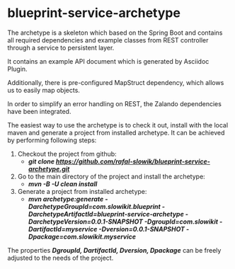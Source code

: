 # blueprint-service-archetype
The archetype is a skeleton which based on the Spring Boot and contains all required dependencies and example classes
from REST controller through a service to persistent layer.

It contains an example API document which is generated by Asciidoc Plugin.

Additionally, there is pre-configured MapStruct dependency, which allows us to easily map objects.

In order to simplify an error handling on REST, the Zalando dependencies have been integrated.

The easiest way to use the archetype is to check it out, install with the local maven and generate a project from installed archetype.
It can be achieved by performing following steps:

1. Checkout the project from github:
   * ***git clone https://github.com/rafal-slowik/blueprint-service-archetype.git***
2. Go to the main directory of the project and install the archetype: 
   * ***mvn -B -U clean install***
3. Generate a project from installed archetype:
   * ***mvn archetype:generate 
   -DarchetypeGroupId=com.slowikit.blueprint 
   -DarchetypeArtifactId=blueprint-service-archetype 
   -DarchetypeVersion=0.0.1-SNAPSHOT 
   -DgroupId=com.slowikit 
   -DartifactId=myservice 
   -Dversion=0.0.1-SNAPSHOT 
   -Dpackage=com.slowikit.myservice***

The properties ***DgroupId, DartifactId, Dversion, Dpackage*** can be freely adjusted to the needs of the project.

